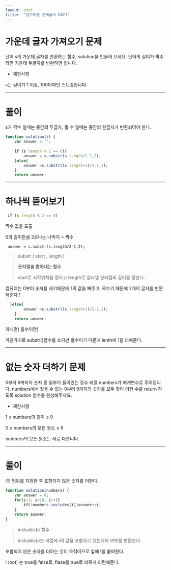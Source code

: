 ```yaml
---
layout: post
title:  "알고리즘 문제풀이 DAY1"
---
```


# 가운데 글자 가져오기 문제
단어 s의 가운데 글자를 반환하는 함수, solution을 만들어 보세요. 단어의 길이가 짝수라면 가운데 두글자를 반환하면 됩니다.

- 제한사항

s는 길이가 1 이상, 100이하인 스트링입니다.

---
# 풀이
s가 짝수 일때는 중간의 두글자, 홀 수 일때는 중간의 한글자가 반환되어야 한다.

```js
function solution(s) {
    var answer = '';
    
    if (s.length % 2 == 0){
        answer = s.substr(s.length/2-1,2);
    }else{
        answer =s.substr((s.length+1)/2-1,1);
    }
    return answer;

```
---
# 하나씩 뜯어보기
```js
 if (s.length % 2 == 0)
 ```
 짝수 값을 도출
 
 S의 길이만큼 2로나눈 나머지 = 짝수

 ```JS
  answer = s.substr(s.length/2-1,2);
  ```

 > substr ( start , length )

 > **문자열을 뽑아내는 함수**
 
 >  start로 시작위치를 정하고 length로 잘라낼 문자열의 길이를 정한다. 

컴퓨터는 0부터 숫자를 세기때문에 1의 값을 빼주고, 짝수기 때문에 2개의 글자를 반환해준다.!

```js
  }else{
        answer =s.substr((s.length+1)/2-1,1);
    }
    return answer;
```
아니면( 홀수이면)

마찬가지로 substr()함수를 쓰지만 홀수이기 때문에 lenth에 1을 더해준다.

---
# 없는 숫자 더하기 문제

0부터 9까지의 숫자 중 일부가 들어있는 정수 배열 numbers가 매개변수로 주어집니다. numbers에서 찾을 수 없는 0부터 9까지의 숫자를 모두 찾아 더한 수를 return 하도록 solution 함수를 완성해주세요.

- 제한사항

1 ≤ numbers의 길이 ≤ 9

0 ≤ numbers의 모든 원소 ≤ 9

numbers의 모든 원소는 서로 다릅니다.

---

# 풀이

i의 범위를 지정한 후 포함되지 않은 숫자를 더한다.

```js
function solution(numbers) {
    var answer = 0;
    for(i=1; i<10; i++){
        if(!numbers.includes(i))answer+=i;
    }
    return answer;
}
```

> includes(i) 함수 

>includes(i)는 배열에 i의 값을 포함하고 있는지의 여부를 반환한다.

포함되지 않은 숫자를 더하는 것이 목적이므로 
앞에 !를 붙여줬다.

! (not) 는 true를 false로, flase를  true로 바꿔서 리턴해준다. 
